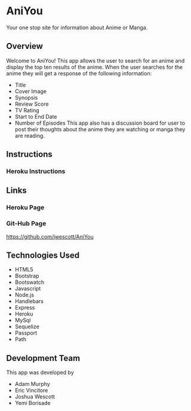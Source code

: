 # AniYou

Your one stop site for information about Anime or Manga.

## Overview

Welcome to AniYou! This app allows the user to search for an anime and display the top ten results of the anime. When the user searches for the anime they will get a response of the following information:
* Title
* Cover Image
* Synopsis
* Review Score 
* TV Rating
* Start to End Date
* Number of Episodes
This app also has a discussion board for user to post their thoughts about the anime they are watching or manga they are reading.

## Instructions

### Heroku Instructions

## Links

### Heroku Page


### Git-Hub Page

https://github.com/jwescott/AniYou

## Technologies Used

* HTML5
* Bootstrap
* Bootswatch
* Javascript
* Node.js
* Handlebars
* Express
* Heroku
* MySql
* Sequelize
* Passport
* Path


## Development Team

This app was developed by 

* Adam Murphy
* Eric Vincitore
* Joshua Wescott
* Yemi Borisade